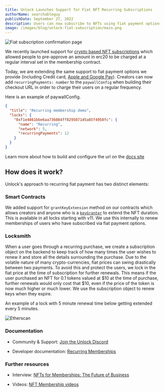 ```yaml
---
title: Unlock Launches Support for Fiat NFT Recurring Subscriptions
authorName: searchableguy
publishDate: September 27, 2022
description: Users can now subscribe to NFTs using fiat payment options such as credit cards.
image: /images/blog/unlock-fiat-subscription/main.png
---
```


![Fiat subscription confirmation page](/images/blog/unlock-fiat-subscription/main.png)

We recently launched support for [crypto based NFT subscriptions](./recurring-subscription-nft.md) which allowed people to pre-approve an amount in erc20 to be charged at a regular interval set in the membership contract.

Today, we are extending the same support to fiat payment options we provide (including Credit card, [Apple and Google Pay](/blog/support-for-google-and-apple-pay)). Creators can now add `recurringPayments: number` to the `paywallConfig` when building their checkout URL in order to charge their users on a regular frequency.

Here is an example of paywallConfig.

```json
{
  "title": "Recurring membership demo",
  "locks": {
    "0xf1e4861bbe6aa736084ff829507145a85f4958fc": {
      "name": "Recurring",
      "network": 5,
      "recurringPayments": 12
    }
  }
}
```

Learn more about how to build and configure the url on the [docs site](https://docs.unlock-protocol.com/tools/checkout/configuration/#building-your-url)

## How does it work?

Unlock's approach to recurring fiat payment has two distinct elements:

### Smart Contracts

We added support for `grantKeyExtension` method on our contracts which allows creators and anyone who is a [`keyGranter`](https://docs.unlock-protocol.com/core-protocol/public-lock/access-control#keygranter) to extend the NFT duration.
This is available in all locks starting with v11. We use this internally to renew memberships of users who have subscribed via fiat payment options.

### Locksmith

When a user goes through a recurring purchase, we create a subscription object on the backend to keep track of how many times the user wishes to renew it and store all the details surrounding the purchase. Due to the volatile nature of many crypto-currencies, fiat prices can swing drastically between two payments. To avoid this and protect the users, we lock in the fiat price at the time of subscription for further renewals. This means if the user purchased an NFT for 0.1 tokens valued at $10 at the time of purchase, further renewals would only cost that $10, even if the price of the token is now much higher or much lower. We use the subscription object to renew keys when they expire.

An example of a lock with 5 minute renewal time below getting extended every 5 minutes.

![Etherscan](/images/blog/unlock-fiat-subscription/etherscan.png)

### Documentation

- Community & Support: [Join the Unlock Discord](https://discord.com/invite/Ah6ZEJyTDp)

- Developer documentation: [Recurring Memberships](https://docs.unlock-protocol.com/unlock/creators/recurring-memberships)

### Further resources

- Interview: [NFTs for Memberships: The Future of Business](https://www.socialmediaexaminer.com/using-nfts-for-memberships-the-future-of-business/)

- Videos: [NFT Membership videos](https://www.youtube.com/channel/UCFpwtvsk_naOwR_w-vKXw-Q)
